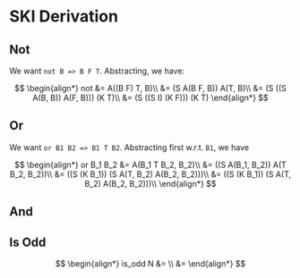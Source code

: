 # SKI Derivation

## Not

We want `not B => B F T`. Abstracting, we have:

$$
\begin{align*}
not &= A((B F) T, B)\\
&= (S A(B F, B)) A(T, B)\\
&= (S ((S A(B, B)) A(F, B))) (K T)\\
&= (S ((S I) (K F))) (K T)
\end{align*}
$$

## Or

We want `or B1 B2 => B1 T B2`. Abstracting first w.r.t. `B1`, we have

$$
\begin{align*}
or B_1 B_2 &= A(B_1 T B_2, B_2)\\
&= ((S A(B_1, B_2)) A(T B_2, B_2))\\
&= ((S (K B_1)) (S A(T, B_2) A(B_2, B_2)))\\
&= ((S (K B_1)) (S A(T, B_2) A(B_2, B_2)))\\
\end{align*}
$$

## And

## Is Odd

$$
\begin{align*}
is_odd N &= \\
&= 
\end{align*}
$$
